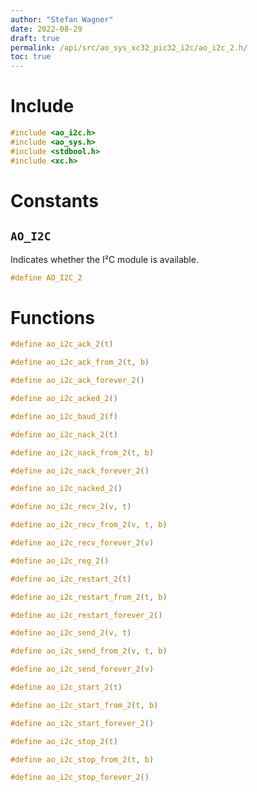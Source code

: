 ```yaml
---
author: "Stefan Wagner"
date: 2022-08-29
draft: true
permalink: /api/src/ao_sys_xc32_pic32_i2c/ao_i2c_2.h/
toc: true
---
```


# Include

```c
#include <ao_i2c.h>
#include <ao_sys.h>
#include <stdbool.h>
#include <xc.h>
```

# Constants

## `AO_I2C`

Indicates whether the I²C module is available.

```c
#define AO_I2C_2
```

# Functions

```c
#define ao_i2c_ack_2(t)
```

```c
#define ao_i2c_ack_from_2(t, b)
```

```c
#define ao_i2c_ack_forever_2()
```

```c
#define ao_i2c_acked_2()
```

```c
#define ao_i2c_baud_2(f)
```

```c
#define ao_i2c_nack_2(t)
```

```c
#define ao_i2c_nack_from_2(t, b)
```

```c
#define ao_i2c_nack_forever_2()
```

```c
#define ao_i2c_nacked_2()
```

```c
#define ao_i2c_recv_2(v, t)
```

```c
#define ao_i2c_recv_from_2(v, t, b)
```

```c
#define ao_i2c_recv_forever_2(v)
```

```c
#define ao_i2c_reg_2()
```

```c
#define ao_i2c_restart_2(t)
```

```c
#define ao_i2c_restart_from_2(t, b)
```

```c
#define ao_i2c_restart_forever_2()
```

```c
#define ao_i2c_send_2(v, t)
```

```c
#define ao_i2c_send_from_2(v, t, b)
```

```c
#define ao_i2c_send_forever_2(v)
```

```c
#define ao_i2c_start_2(t)
```

```c
#define ao_i2c_start_from_2(t, b)
```

```c
#define ao_i2c_start_forever_2()
```

```c
#define ao_i2c_stop_2(t)
```

```c
#define ao_i2c_stop_from_2(t, b)
```

```c
#define ao_i2c_stop_forever_2()
```
